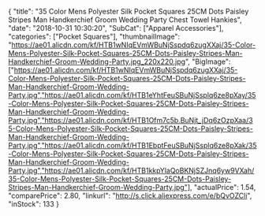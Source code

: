 {
	"title": "35 Color Mens Polyester Silk Pocket Squares 25CM Dots Paisley Stripes Man Handkerchief Groom Wedding Party Chest Towel Hankies",
	"date": "2018-10-31 10:30:20",
	"SubCat": ["Apparel Accessories"],
	"categories": ["Pocket Squares"],
	"thumbnailImage": "https://ae01.alicdn.com/kf/HTB1wNIqEVmWBuNjSspdq6zugXXaj/35-Color-Mens-Polyester-Silk-Pocket-Squares-25CM-Dots-Paisley-Stripes-Man-Handkerchief-Groom-Wedding-Party.jpg_220x220.jpg",
	"BigImage": ["https://ae01.alicdn.com/kf/HTB1wNIqEVmWBuNjSspdq6zugXXaj/35-Color-Mens-Polyester-Silk-Pocket-Squares-25CM-Dots-Paisley-Stripes-Man-Handkerchief-Groom-Wedding-Party.jpg","https://ae01.alicdn.com/kf/HTB1eYhtFeuSBuNjSsplq6ze8pXay/35-Color-Mens-Polyester-Silk-Pocket-Squares-25CM-Dots-Paisley-Stripes-Man-Handkerchief-Groom-Wedding-Party.jpg","https://ae01.alicdn.com/kf/HTB1Ofm7c5b.BuNjt_jDq6zOzpXaa/35-Color-Mens-Polyester-Silk-Pocket-Squares-25CM-Dots-Paisley-Stripes-Man-Handkerchief-Groom-Wedding-Party.jpg","https://ae01.alicdn.com/kf/HTB1EbptFeuSBuNjSsplq6ze8pXak/35-Color-Mens-Polyester-Silk-Pocket-Squares-25CM-Dots-Paisley-Stripes-Man-Handkerchief-Groom-Wedding-Party.jpg","https://ae01.alicdn.com/kf/HTB1kkpYlaQoBKNjSZJnq6yw9VXah/35-Color-Mens-Polyester-Silk-Pocket-Squares-25CM-Dots-Paisley-Stripes-Man-Handkerchief-Groom-Wedding-Party.jpg"],
	"actualPrice": 1.54,
	"comparePrice": 2.80,
	"linkurl": "http://s.click.aliexpress.com/e/bQvOZCli",
	"inStock": 133
}

